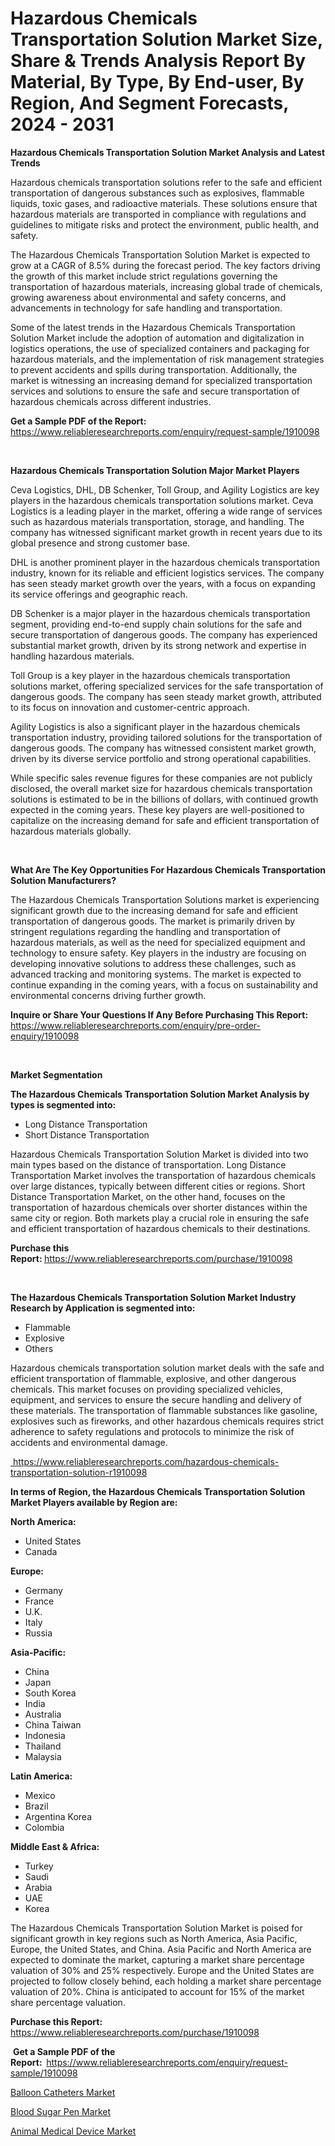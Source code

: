 <p><h1>Hazardous Chemicals Transportation Solution Market Size, Share & Trends Analysis Report By Material, By Type, By End-user, By Region, And Segment Forecasts, 2024 - 2031</h1></p><p><strong>Hazardous Chemicals Transportation Solution Market Analysis and Latest Trends</strong></p>
<p><p>Hazardous chemicals transportation solutions refer to the safe and efficient transportation of dangerous substances such as explosives, flammable liquids, toxic gases, and radioactive materials. These solutions ensure that hazardous materials are transported in compliance with regulations and guidelines to mitigate risks and protect the environment, public health, and safety.</p><p>The Hazardous Chemicals Transportation Solution Market is expected to grow at a CAGR of 8.5% during the forecast period. The key factors driving the growth of this market include strict regulations governing the transportation of hazardous materials, increasing global trade of chemicals, growing awareness about environmental and safety concerns, and advancements in technology for safe handling and transportation.</p><p>Some of the latest trends in the Hazardous Chemicals Transportation Solution Market include the adoption of automation and digitalization in logistics operations, the use of specialized containers and packaging for hazardous materials, and the implementation of risk management strategies to prevent accidents and spills during transportation. Additionally, the market is witnessing an increasing demand for specialized transportation services and solutions to ensure the safe and secure transportation of hazardous chemicals across different industries.</p></p>
<p><strong>Get a Sample PDF of the Report:&nbsp;</strong> <a href="https://www.reliableresearchreports.com/enquiry/request-sample/1910098">https://www.reliableresearchreports.com/enquiry/request-sample/1910098</a></p>
<p>&nbsp;</p>
<p><strong>Hazardous Chemicals Transportation Solution Major Market Players</strong></p>
<p><p>Ceva Logistics, DHL, DB Schenker, Toll Group, and Agility Logistics are key players in the hazardous chemicals transportation solutions market. Ceva Logistics is a leading player in the market, offering a wide range of services such as hazardous materials transportation, storage, and handling. The company has witnessed significant market growth in recent years due to its global presence and strong customer base.</p><p>DHL is another prominent player in the hazardous chemicals transportation industry, known for its reliable and efficient logistics services. The company has seen steady market growth over the years, with a focus on expanding its service offerings and geographic reach.</p><p>DB Schenker is a major player in the hazardous chemicals transportation segment, providing end-to-end supply chain solutions for the safe and secure transportation of dangerous goods. The company has experienced substantial market growth, driven by its strong network and expertise in handling hazardous materials.</p><p>Toll Group is a key player in the hazardous chemicals transportation solutions market, offering specialized services for the safe transportation of dangerous goods. The company has seen steady market growth, attributed to its focus on innovation and customer-centric approach.</p><p>Agility Logistics is also a significant player in the hazardous chemicals transportation industry, providing tailored solutions for the transportation of dangerous goods. The company has witnessed consistent market growth, driven by its diverse service portfolio and strong operational capabilities.</p><p>While specific sales revenue figures for these companies are not publicly disclosed, the overall market size for hazardous chemicals transportation solutions is estimated to be in the billions of dollars, with continued growth expected in the coming years. These key players are well-positioned to capitalize on the increasing demand for safe and efficient transportation of hazardous materials globally.</p></p>
<p>&nbsp;</p>
<p><strong>What Are The Key Opportunities For Hazardous Chemicals Transportation Solution Manufacturers?</strong></p>
<p><p>The Hazardous Chemicals Transportation Solutions market is experiencing significant growth due to the increasing demand for safe and efficient transportation of dangerous goods. The market is primarily driven by stringent regulations regarding the handling and transportation of hazardous materials, as well as the need for specialized equipment and technology to ensure safety. Key players in the industry are focusing on developing innovative solutions to address these challenges, such as advanced tracking and monitoring systems. The market is expected to continue expanding in the coming years, with a focus on sustainability and environmental concerns driving further growth.</p></p>
<p><strong>Inquire or Share Your Questions If Any Before Purchasing This Report:</strong> <a href="https://www.reliableresearchreports.com/enquiry/pre-order-enquiry/1910098">https://www.reliableresearchreports.com/enquiry/pre-order-enquiry/1910098</a></p>
<p>&nbsp;</p>
<p><strong>Market Segmentation</strong></p>
<p><strong>The Hazardous Chemicals Transportation Solution Market Analysis by types is segmented into:</strong></p>
<p><ul><li>Long Distance Transportation</li><li>Short Distance Transportation</li></ul></p>
<p><p>Hazardous Chemicals Transportation Solution Market is divided into two main types based on the distance of transportation. Long Distance Transportation Market involves the transportation of hazardous chemicals over large distances, typically between different cities or regions. Short Distance Transportation Market, on the other hand, focuses on the transportation of hazardous chemicals over shorter distances within the same city or region. Both markets play a crucial role in ensuring the safe and efficient transportation of hazardous chemicals to their destinations.</p></p>
<p><strong>Purchase this Report:&nbsp;</strong><a href="https://www.reliableresearchreports.com/purchase/1910098">https://www.reliableresearchreports.com/purchase/1910098</a></p>
<p>&nbsp;</p>
<p><strong>The Hazardous Chemicals Transportation Solution Market Industry Research by Application is segmented into:</strong></p>
<p><ul><li>Flammable</li><li>Explosive</li><li>Others</li></ul></p>
<p><p>Hazardous chemicals transportation solution market deals with the safe and efficient transportation of flammable, explosive, and other dangerous chemicals. This market focuses on providing specialized vehicles, equipment, and services to ensure the secure handling and delivery of these materials. The transportation of flammable substances like gasoline, explosives such as fireworks, and other hazardous chemicals requires strict adherence to safety regulations and protocols to minimize the risk of accidents and environmental damage.</p></p>
<p><a href="https://www.reliableresearchreports.com/hazardous-chemicals-transportation-solution-r1910098">&nbsp;https://www.reliableresearchreports.com/hazardous-chemicals-transportation-solution-r1910098</a></p>
<p><strong>In terms of Region, the Hazardous Chemicals Transportation Solution Market Players available by Region are:</strong></p>
<p>
    <p> <strong> North America: </strong>
        <ul>
            <li>United States</li>
            <li>Canada</li>
        </ul>
        </p> 
    <p> <strong> Europe: </strong>
        <ul>
            <li>Germany</li>
            <li>France</li>
            <li>U.K.</li>
            <li>Italy</li>
            <li>Russia</li>
        </ul>
        </p> 
    <p> <strong> Asia-Pacific: </strong>
        <ul>
            <li>China</li>
            <li>Japan</li>
            <li>South Korea</li>
            <li>India</li>
            <li>Australia</li>
            <li>China Taiwan</li>
            <li>Indonesia</li>
            <li>Thailand</li>
            <li>Malaysia</li>
        </ul>
        </p> 
    <p> <strong> Latin America: </strong>
        <ul>
            <li>Mexico</li>
            <li>Brazil</li>
            <li>Argentina Korea</li>
            <li>Colombia</li>
        </ul>
        </p> 
    <p> <strong> Middle East & Africa: </strong>
        <ul>
            <li>Turkey</li>
            <li>Saudi</li>
            <li>Arabia</li>
            <li>UAE</li>
            <li>Korea</li>
        </ul>
    </p>
    </p>
<p><p>The Hazardous Chemicals Transportation Solution Market is poised for significant growth in key regions such as North America, Asia Pacific, Europe, the United States, and China. Asia Pacific and North America are expected to dominate the market, capturing a market share percentage valuation of 30% and 25% respectively. Europe and the United States are projected to follow closely behind, each holding a market share percentage valuation of 20%. China is anticipated to account for 15% of the market share percentage valuation.</p></p>
<p><strong>Purchase this Report: </strong><a href="https://www.reliableresearchreports.com/purchase/1910098">https://www.reliableresearchreports.com/purchase/1910098</a></p>
<p>&nbsp;<strong>Get a Sample PDF of the Report:&nbsp;&nbsp;</strong><a href="https://www.reliableresearchreports.com/enquiry/request-sample/1910098">https://www.reliableresearchreports.com/enquiry/request-sample/1910098</a></p>
<p><strong></strong></p>
<p><p><a href="https://view.publitas.com/reportprime-1/exploring-balloon-catheters-market-dynamics-global-trends-and-future-growth-prospects-2024-2031-covered-in-172-pages/">Balloon Catheters Market</a></p><p><a href="https://view.publitas.com/reportprime-1/global-blood-sugar-pen-market-size-is-expected-to-experience-a-cagr-of-4-2-through-2024-2031-according-to-industry-projections/">Blood Sugar Pen Market</a></p><p><a href="https://view.publitas.com/reportprime-1/insights-into-animal-medical-device-market-share-and-competitive-landscape-for-period-from-2024-to-2031/">Animal Medical Device Market</a></p></p>